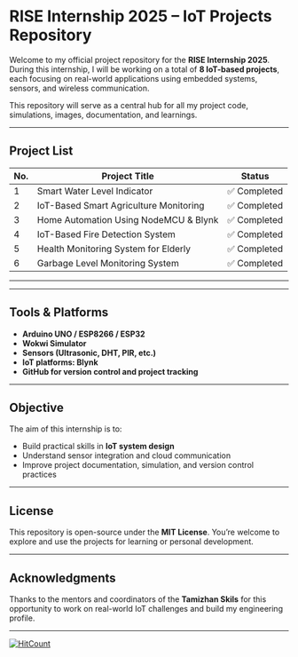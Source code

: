 # RISE Internship 2025 – IoT Projects Repository

Welcome to my official project repository for the **RISE Internship 2025**. During this internship, I will be working on a total of **8 IoT-based projects**, each focusing on real-world applications using embedded systems, sensors, and wireless communication.

This repository will serve as a central hub for all my project code, simulations, images, documentation, and learnings.

---

## Project List

| No. | Project Title                          | Status       |
|-----|----------------------------------------|--------------|
| 1   | Smart Water Level Indicator            | ✅ Completed | 
| 2   | IoT-Based Smart Agriculture Monitoring | ✅ Completed | 
| 3   | Home Automation Using NodeMCU & Blynk  | ✅ Completed | 
| 4   | IoT-Based Fire Detection System        | ✅ Completed |  
| 5   | Health Monitoring System for Elderly   | ✅ Completed | 
| 6   | Garbage Level Monitoring System        | ✅ Completed | 

---

---

## Tools & Platforms

- **Arduino UNO / ESP8266 / ESP32**
- **Wokwi Simulator**
- **Sensors (Ultrasonic, DHT, PIR, etc.)**
- **IoT platforms: Blynk**
- **GitHub for version control and project tracking**

---

## Objective

The aim of this internship is to:
- Build practical skills in **IoT system design**
- Understand sensor integration and cloud communication
- Improve project documentation, simulation, and version control practices

---

## License

This repository is open-source under the **MIT License**. You’re welcome to explore and use the projects for learning or personal development.

---

## Acknowledgments

Thanks to the mentors and coordinators of the **Tamizhan Skils** for this opportunity to work on real-world IoT challenges and build my engineering profile.

---

[![HitCount](https://hits.dwyl.com/pulkit042/RISE_IOT_Projects.svg?style=flat-square&show=unique)](http://hits.dwyl.com/pulkit042/RISE_IOT_Projects)


